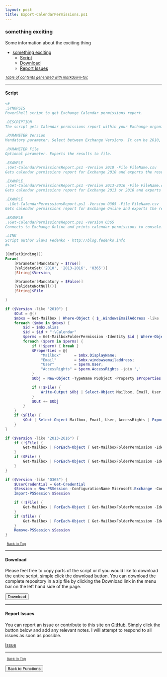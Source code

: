 ```yaml
---
layout: post
title: Export-CalendarPermissions.ps1
---
```


### something exciting

Some information about the exciting thing

- [something exciting](#something-exciting)
  - [Script](#script)
  - [Download](#download)
  - [Report Issues](#report-issues)

<small><i><a href='http://ecotrust-canada.github.io/markdown-toc/'>Table of contents generated with markdown-toc</a></i></small>

---

#### Script

```powershell
<#
.SYNOPSIS
PowerShell script to get Exchange Calendar permissions report.

.DESCRIPTION
The script gets Calendar permissions report within your Exchange organization. It also can get a report from Office 365.

.PARAMETER Version
Mandatory parameter. Select between Exchange Versions. It can be 2010, 2013-2016 or O365.

.PARAMETER File
Optional parameter. Exports the results to file.

.EXAMPLE
.\Get-CalendarPermissionsReport.ps1 -Version 2010 -File FileName.csv
Gets calendar permissions report for Exchange 2010 and exports the results to FileName.csv file.

.EXAMPLE
.\Get-CalendarPermissionsReport.ps1 -Version 2013-2016 -File FileName.csv
Gets calendar permissions report for Exchange 2013 or 2016 and exports the results to FileName.csv file.

.EXAMPLE
 .\Get-CalendarPermissionsReport.ps1 -Version O365 -File FileName.csv
Gets calendar permissions report for Exchange Online and exports the results to FileName.csv file. It will ask an Office 365 admin credentials.

.EXAMPLE
.\Get-CalendarPermissionsReport.ps1 -Version O365
Connects to Exchange Online and prints calendar permissions to console.

.LINK
Script author Slava Fedenko - http://blog.fedenko.info
#>

[CmdletBinding()]
Param(
    [Parameter(Mandatory = $True)]
    [ValidateSet('2010', '2013-2016', 'O365')]
    [String]$Version,

    [Parameter(Mandatory = $False)]
    [ValidateNotNull()]
    [String]$File

)

if ($Version -like "2010") {
    $Out = @()
    $mbxs = Get-Mailbox | Where-Object { $_.WindowsEmailAddress -like '*SpecificDomain*' }
    foreach ($mbx in $mbxs) {
        $id = $mbx.alias
        $id = $id + ":\Calendar"
        $perms = Get-MailboxFolderPermission -Identity $id | Where-Object { $_.User -notlike "Anonymous" -and $_.User -notlike "Default" }
        foreach ($perm in $perms) {
            if (!$perm) { break }
            $Properties = @{
                "Mailbox"      = $mbx.DisplayName;
                "Email"        = $mbx.windowsemailaddress;
                "User"         = $perm.User;
                "AccessRights" = $perm.AccessRights -join ','
            }
            $Obj = New-Object -TypeName PSObject -Property $Properties

            if (!$File) {
                Write-Output $Obj | Select-Object Mailbox, Email, User, AccessRights
            }
            $Out += $Obj
        }
    }
    if ($File) {
        $Out | Select-Object Mailbox, Email, User, AccessRights | Export-Csv -NoTypeInformation $File
    }
}

if ($Version -like "2013-2016") {
    if (!$File) {
        Get-Mailbox | ForEach-Object { Get-MailboxFolderPermission -Identity "$($_.alias):\Calendar" | Where-Object { $_.User -notlike "Anonymous" -and $_.User -notlike "Default" } } | Select-Object Identity, User, @{name = 'AccessRights'; expression = { $_.AccessRights -join ',' } }
    }
    if ($File) {
        Get-Mailbox | ForEach-Object { Get-MailboxFolderPermission -Identity "$($_.alias):\Calendar" | Where-Object { $_.User -notlike "Anonymous" -and $_.User -notlike "Default" } } | Select-Object Identity, User, @{name = 'AccessRights'; expression = { $_.AccessRights -join ',' } } | Export-Csv -NoTypeInformation $File
    }
}

if ($Version -like "O365") {
    $UserCredential = Get-Credential
    $Session = New-PSSession -ConfigurationName Microsoft.Exchange -ConnectionUri https://outlook.office365.com/powershell-liveid/ -Credential $UserCredential -Authentication Basic -AllowRedirection
    Import-PSSession $Session

    if (!$File) {
        Get-Mailbox | ForEach-Object { Get-MailboxFolderPermission -Identity "$($_.alias):\Calendar" | Where-Object { $_.User -notlike "Anonymous" -and $_.User -notlike "Default" } } | Select-Object Identity, User, @{name = 'AccessRights'; expression = { $_.AccessRights -join ',' } }
    }
    if ($file) {
        Get-Mailbox | ForEach-Object { Get-MailboxFolderPermission -Identity "$($_.alias):\Calendar" | Where-Object { $_.User -notlike "Anonymous" -and $_.User -notlike "Default" } } | Select-Object Identity, User, @{name = 'AccessRights'; expression = { $_.AccessRights -join ',' } } | Export-Csv -NoTypeInformation $File
    }
    Remove-PSSession $Session
}
```

<span style="font-size:11px;"><a href="#"><i class="fas fa-caret-up" aria-hidden="true" style="color: white; margin-right:5px;"></i>Back to Top</a></span>

---

#### Download

Please feel free to copy parts of the script or if you would like to download the entire script, simple click the download button. You can download the complete repository in a zip file by clicking the Download link in the menu bar on the left hand side of the page.

<button class="btn" type="submit" onclick="window.open('/PowerShell/functions/exchange/Export-CalendarPermissions.ps1')">
    <i class="fa fa-cloud-download-alt">
    </i>
        Download
</button>

---

#### Report Issues

You can report an issue or contribute to this site on <a href="https://github.com/BanterBoy/scripts-blog/issues">GitHub</a>. Simply click the button below and add any relevant notes. I will attempt to respond to all issues as soon as possible.

<!-- Place this tag where you want the button to render. -->

<a class="github-button" href="https://github.com/BanterBoy/scripts-blog/issues/new?title=Export-CalendarPermissions.ps1&body=There is a problem with this function. Please find details below." data-show-count="true" aria-label="Issue BanterBoy/scripts-blog on GitHub">Issue</a>

---

<span style="font-size:11px;"><a href="#"><i class="fas fa-caret-up" aria-hidden="true" style="color: white; margin-right:5px;"></i>Back to Top</a></span>

<a href="/menu/_pages/functions.html">
    <button class="btn">
        <i class='fas fa-reply'>
        </i>
            Back to Functions
    </button>
</a>

[1]: http://ecotrust-canada.github.io/markdown-toc
[2]: https://github.com/googlearchive/code-prettify
